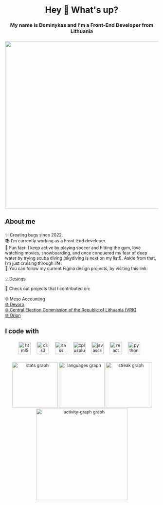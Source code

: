 <h1 align="center">Hey 👋 What's up?</h1>

###

<h3 align="center">My name is Dominykas and I'm a Front-End Developer from Lithuania</h3>

###

<div align="center">
  <img height="550" src="https://user-images.githubusercontent.com/74038190/225813708-98b745f2-7d22-48cf-9150-083f1b00d6c9.gif"  />
</div>

###

<h2 align="left">About me</h2>

###

<p align="left">✨ Creating bugs since 2022.<br>📚 I'm currently working as a Front-End developer.<br>🎲 Fun fact: I keep active by playing soccer and hitting the gym, love watching movies, snowboarding, and once conquered my fear of deep water by trying scuba diving (skydiving is next on my list!). Aside from that, I’m just cruising through life.<br>🎨 You can follow my current Figma design projects, by visiting this link:<br>
<br><a href="https://dribbble.com/B0K1NG" target="_blank">💡 Desings</a></p>

🎨 Check out projects that I contributed on:<br>
<br><a href="https://mesoaccounting.lt" target="_blank">🌐 Meso Accounting</a>
<br><a href="https://www.devoro.com" target="_blank">🌐 Devoro</a>
<br><a href="https://www.vrk.lt" target="_blank">🌐 Central Election Commission of the Republic of Lithuania (VRK)</a>
<br><a href="https://www.orion.lt/" target="_blank">🌐 Orion</a></p>

###

<h2 align="left">I code with</h2>

###

<div align="center">
  <img src="https://cdn.jsdelivr.net/gh/devicons/devicon/icons/html5/html5-original.svg" height="40" alt="html5 logo"  />
  <img width="12" />
  <img src="https://cdn.jsdelivr.net/gh/devicons/devicon/icons/css3/css3-original.svg" height="40" alt="css3 logo"  />
  <img width="12" />
  <img src="https://cdn.jsdelivr.net/gh/devicons/devicon/icons/sass/sass-original.svg" height="40" alt="sass logo"  />
  <img width="12" />
  <img src="https://cdn.jsdelivr.net/gh/devicons/devicon/icons/typescript/typescript-original.svg" height="40" alt="cplusplus logo"  />
  <img width="12" />
  <img src="https://cdn.jsdelivr.net/gh/devicons/devicon/icons/javascript/javascript-original.svg" height="40" alt="javascript logo"  />
  <img width="12" />
  <img src="https://cdn.jsdelivr.net/gh/devicons/devicon/icons/react/react-original.svg" height="40" alt="react logo"  />
  <img width="12" />
  <img src="https://cdn.jsdelivr.net/gh/devicons/devicon/icons/python/python-original.svg" height="40" alt="python logo"  />
  <img width="12" />
  <link rel="stylesheet" type='text/css' href="https://cdn.jsdelivr.net/gh/devicons/devicon@latest/devicon.min.css" height="40" alt="php logo" />
          
</div>

###

<div align="center">
  <img src="https://github-readme-stats.vercel.app/api?username=B0K1NG&hide_title=false&hide_rank=false&show_icons=true&include_all_commits=true&count_private=true&disable_animations=false&theme=nightowl&locale=en&hide_border=false&order=1" height="150" alt="stats graph"  />
  <img src="https://github-readme-stats.vercel.app/api/top-langs?username=B0K1NG&locale=en&hide_title=false&layout=compact&card_width=320&langs_count=10&theme=nightowl&hide_border=false&order=2" height="150" alt="languages graph"  />
  <img src="https://streak-stats.demolab.com?user=B0K1NG&locale=en&mode=daily&theme=nightowl&hide_border=false&border_radius=5&order=3" height="150" alt="streak graph"  />
  <img src="https://github-readme-activity-graph.vercel.app/graph?username=B0K1NG&radius=16&theme=nightowl&area=true&order=5" height="300" alt="activity-graph graph"  />
</div>














